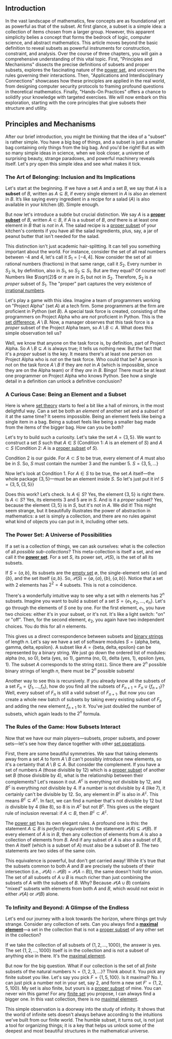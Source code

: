 ## Introduction
In the vast landscape of mathematics, few concepts are as foundational yet as powerful as that of the subset. At first glance, a subset is a simple idea: a collection of items chosen from a larger group. However, this apparent simplicity belies a concept that forms the bedrock of logic, computer science, and abstract mathematics. This article moves beyond the basic definition to reveal subsets as powerful instruments for construction, constraint, and analysis. Over the course of three chapters, you will gain a comprehensive understanding of this vital topic. First, "Principles and Mechanisms" dissects the precise definitions of subsets and proper subsets, explores the fascinating nature of the [power set](@article_id:136929), and uncovers the rules governing their interactions. Then, "Applications and Interdisciplinary Connections" showcases how these principles are applied in the real world, from designing computer security protocols to framing profound questions in theoretical mathematics. Finally, "Hands-On Practices" offers a chance to solidify your knowledge with targeted exercises. We will now embark on this exploration, starting with the core principles that give subsets their structure and utility.

## Principles and Mechanisms

After our brief introduction, you might be thinking that the idea of a "subset" is rather simple. You have a big bag of things, and a subset is just a smaller bag containing only things from the big bag. And you'd be right! But as with so many simple ideas in science, when we look closer, a universe of surprising beauty, strange paradoxes, and powerful machinery reveals itself. Let's pry open this simple idea and see what makes it tick.

### The Art of Belonging: Inclusion and Its Implications

Let's start at the beginning. If we have a set $A$ and a set $B$, we say that $A$ is a **subset** of $B$, written as $A \subseteq B$, if every single element in $A$ is also an element in $B$. It’s like saying every ingredient in a recipe for a salad ($A$) is also available in your kitchen ($B$). Simple enough.

But now let's introduce a subtle but crucial distinction. We say $A$ is a **[proper subset](@article_id:151782)** of $B$, written $A \subset B$, if $A$ is a subset of $B$, *and* there is at least one element in $B$ that is *not* in $A$. The salad recipe is a [proper subset](@article_id:151782) of your kitchen's contents if you have all the salad ingredients, plus, say, a jar of peanut butter that isn't needed for the salad.

This distinction isn't just academic hair-splitting. It can tell you something important about the world. For instance, consider the set of all real numbers between -4 and 4, let's call it $S_1 = [-4, 4]$. Now consider the set of all rational numbers (fractions) in that same range, call it $S_2$. Every number in $S_2$ is, by definition, also in $S_1$, so $S_2 \subseteq S_1$. But are they equal? Of course not! Numbers like $\sqrt{2}$ or $\pi$ are in $S_1$ but not in $S_2$. Therefore, $S_2$ is a *proper* subset of $S_1$. The "proper" part captures the very existence of [irrational numbers](@article_id:157826).

Let's play a game with this idea. Imagine a team of programmers working on "Project Alpha" (set $A$) at a tech firm. Some programmers at the firm are proficient in Python (set $B$). A special task force is created, consisting of the programmers on Project Alpha who are *not* proficient in Python. This is the [set difference](@article_id:140410), $A \setminus B$. Now, a manager observes that this task force is a *proper* subset of the Project Alpha team, so $A \setminus B \subset A$. What does this simple observation tell us?

Well, we know that anyone on the task force is, by definition, part of Project Alpha. So $A \setminus B \subseteq A$ is always true; it tells us nothing new. But the fact that it's a *proper* subset is the key. It means there's at least one person on Project Alpha who is *not* on the task force. Who could that be? A person is not on the task force $A \setminus B$ if they are *not* in $A$ (which is impossible, since they are on the Alpha team) or if they *are* in $B$. Bingo! There must be at least one programmer on Project Alpha who knows Python. See how a single detail in a definition can unlock a definitive conclusion?

### A Curious Case: Being an Element and a Subset

Here is where [set theory](@article_id:137289) starts to feel a bit like a hall of mirrors, in the most delightful way. Can a set be both an *element* of another set and a *subset* of it at the same time? It seems impossible. Being an element feels like being a single item in a bag. Being a subset feels like being a smaller bag made from the items of the bigger bag. How can you be both?

Let's try to build such a curiosity. Let's take the set $A = \{3, 5\}$. We want to construct a set $S$ such that $A \in S$ (Condition 1: $A$ is an element of $S$) and $A \subset S$ (Condition 2: $A$ is a [proper subset](@article_id:151782) of $S$).

Condition 2 is our guide. For $A \subset S$ to be true, every element of $A$ must also be in $S$. So, $S$ must contain the number 3 and the number 5.
$S = \{3, 5, \dots \}$

Now let's look at Condition 1. For $A \in S$ to be true, the set $A$ itself—the whole package $\{3, 5\}$—must be an element inside $S$. So let's just put it in!
$S = \{3, 5, \{3, 5\}\}$

Does this work? Let’s check. Is $A \in S$? Yes, the element $\{3, 5\}$ is right there. Is $A \subset S$? Yes, its elements 3 and 5 are in $S$. And is it a *proper* subset? Yes, because the element $\{3, 5\}$ is in $S$, but it's not in $A$. We did it! This might seem strange, but it beautifully illustrates the power of abstraction in mathematics: a set is simply a collection, and there are no rules against what kind of objects you can put in it, including other sets.

### The Power Set: A Universe of Possibilities

If a set is a collection of things, we can ask ourselves: what is the collection of all *possible sub-collections*? This meta-collection is itself a set, and we call it the **[power set](@article_id:136929)**. For a set $S$, its power set, $\mathcal{P}(S)$, is the set of all its subsets.

If $S = \{a, b\}$, its subsets are the [empty set](@article_id:261452) $\emptyset$, the single-element sets $\{a\}$ and $\{b\}$, and the set itself $\{a, b\}$. So, $\mathcal{P}(S) = \{\emptyset, \{a\}, \{b\}, \{a, b\}\}$. Notice that a set with 2 elements has $2^2 = 4$ subsets. This is not a coincidence.

There's a wonderfully intuitive way to see why a set with $n$ elements has $2^n$ subsets. Imagine you want to build a subset of a set $S = \{e_1, e_2, \dots, e_n\}$. Let's go through the elements of $S$ one by one. For the first element, $e_1$, you have two choices: either it's in your subset, or it's not. It's like a light switch: "on" or "off". Then, for the second element, $e_2$, you again have two independent choices. You do this for all $n$ elements.

This gives us a direct correspondence between subsets and [binary strings](@article_id:261619) of length $n$. Let's say we have a set of software modules $S = \{\text{alpha}, \text{beta}, \text{gamma}, \text{delta}, \text{epsilon}\}$. A subset like $A = \{\text{beta}, \text{delta}, \text{epsilon}\}$ can be represented by a binary string. We just go down the ordered list of modules: alpha (no, so 0), beta (yes, so 1), gamma (no, 0), delta (yes, 1), epsilon (yes, 1). The subset $A$ corresponds to the string `01011`. Since there are $2^n$ possible binary strings of length $n$, there must be $2^n$ possible subsets!

Another way to see this is recursively. If you already know all the subsets of a set $F_n = \{f_1, \dots, f_n\}$, how do you find all the subsets of $F_{n+1} = F_n \cup \{f_{n+1}\}$? Well, every subset of $F_n$ is still a valid subset of $F_{n+1}$. But now you can create a whole new batch of subsets by taking every existing subset of $F_n$ and adding the new element $f_{n+1}$ to it. You've just doubled the number of subsets, which again leads to the $2^n$ formula.

### The Rules of the Game: How Subsets Interact

Now that we have our main players—subsets, proper subsets, and power sets—let's see how they dance together with other [set operations](@article_id:142817).

First, there are some beautiful symmetries. We saw that taking elements away from a set $A$ to form $A \setminus B$ can't possibly introduce new elements, so it's a certainty that $A \setminus B \subseteq A$. But consider the complement. If you have a set of numbers $A$ (those divisible by 12) which is a [proper subset](@article_id:151782) of another set $B$ (those divisible by 4), what is the relationship between their complements? Let's reason it out. $A^c$ is everything *not* divisible by 12, and $B^c$ is everything *not* divisible by 4. If a number is not divisible by 4 (like 7), it certainly can't be divisible by 12. So, any element in $B^c$ is also in $A^c$. This means $B^c \subseteq A^c$. In fact, we can find a number that's not divisible by 12 but *is* divisible by 4 (like 8), so 8 is in $A^c$ but not $B^c$. This gives us the elegant rule of inclusion reversal: if $A \subset B$, then $B^c \subset A^c$.

The [power set](@article_id:136929) has its own elegant rules. A profound one is this: the statement $A \subseteq B$ is *perfectly equivalent* to the statement $\mathcal{P}(A) \subseteq \mathcal{P}(B)$. If every element of $A$ is in $B$, then any collection of elements from $A$ is also a collection of elements from $B$. And if any subset of $A$ is also a subset of $B$, then $A$ itself (which is a subset of $A$) must also be a subset of $B$. The two statements are two sides of the same coin.

This equivalence is powerful, but don't get carried away! While it's true that the subsets common to both $A$ and $B$ are precisely the subsets of their intersection (i.e., $\mathcal{P}(A) \cap \mathcal{P}(B) = \mathcal{P}(A \cap B)$), the same doesn't hold for union. The set of all subsets of $A \cup B$ is much richer than just combining the subsets of $A$ with the subsets of $B$. Why? Because $\mathcal{P}(A \cup B)$ contains "mixed" subsets with elements from both $A$ and $B$, which would not exist in either $\mathcal{P}(A)$ or $\mathcal{P}(B)$ alone.

### To Infinity and Beyond: A Glimpse of the Endless

Let's end our journey with a look towards the horizon, where things get truly strange. Consider any collection of sets. Can you always find a **[maximal element](@article_id:274183)**—a set in the collection that is not a [proper subset](@article_id:151782) of any other set in the collection?

If we take the collection of all subsets of $\{1, 2, \dots, 1000\}$, the answer is yes. The set $\{1, 2, \dots, 1000\}$ itself is in the collection and is not a subset of anything else in there. It's the [maximal element](@article_id:274183).

But now for the big question. What if our collection is the set of all *finite* subsets of the natural numbers $\mathbb{N}=\{1, 2, 3, \dots\}$? Think about it. You pick any finite subset you like. Let's say you pick $F = \{1, 5, 100\}$. Is it maximal? No. I can just pick a number not in your set, say 2, and form a new set $F' = \{1, 2, 5, 100\}$. My set is also finite, but yours is a [proper subset](@article_id:151782) of mine. You can never win this game! For any [finite set](@article_id:151753) you propose, I can always find a bigger one. In this vast collection, there is no [maximal element](@article_id:274183).

This simple observation is a doorway into the study of infinity. It shows that the world of infinite sets doesn't always behave according to the intuitions we've built from our finite world. The humble subset, it turns out, is not just a tool for organizing things; it is a key that helps us unlock some of the deepest and most beautiful structures in the mathematical universe.